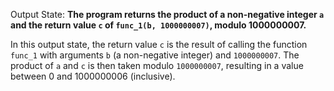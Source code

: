 Output State: **The program returns the product of a non-negative integer `a` and the return value `c` of `func_1(b, 1000000007)`, modulo 1000000007.**

In this output state, the return value `c` is the result of calling the function `func_1` with arguments `b` (a non-negative integer) and `1000000007`. The product of `a` and `c` is then taken modulo `1000000007`, resulting in a value between 0 and 1000000006 (inclusive).